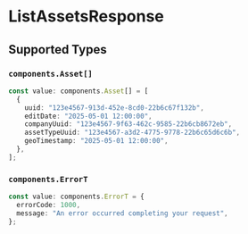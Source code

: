 # ListAssetsResponse


## Supported Types

### `components.Asset[]`

```typescript
const value: components.Asset[] = [
  {
    uuid: "123e4567-913d-452e-8cd0-22b6c67f132b",
    editDate: "2025-05-01 12:00:00",
    companyUuid: "123e4567-9f63-462c-9585-22b6cb8672eb",
    assetTypeUuid: "123e4567-a3d2-4775-9778-22b6c65d6c6b",
    geoTimestamp: "2025-05-01 12:00:00",
  },
];
```

### `components.ErrorT`

```typescript
const value: components.ErrorT = {
  errorCode: 1000,
  message: "An error occurred completing your request",
};
```

